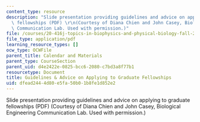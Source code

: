 ```yaml
---
content_type: resource
description: "Slide presentation providing guidelines and advice on applying to graduate\
  \ fellowships (PDF) \r\n(Courtesy of Diana Chien and John Casey, Biological Engineering\
  \ Communication Lab. Used with permission.)"
file: /courses/20-416j-topics-in-biophysics-and-physical-biology-fall-2014/dfead2444d80e5fa50b01b8fe1d852e2_MIT20_416JF14_Fellowships.pdf
file_type: application/pdf
learning_resource_types: []
ocw_type: OCWFile
parent_title: Calendar and Materials
parent_type: CourseSection
parent_uid: d4e2422e-0825-bcc6-2080-c7bd3a8f77b1
resourcetype: Document
title: Guidelines & Advice on Applying to Graduate Fellowships
uid: dfead244-4d80-e5fa-50b0-1b8fe1d852e2
---
```

Slide presentation providing guidelines and advice on applying to graduate fellowships (PDF) 
(Courtesy of Diana Chien and John Casey, Biological Engineering Communication Lab. Used with permission.)

